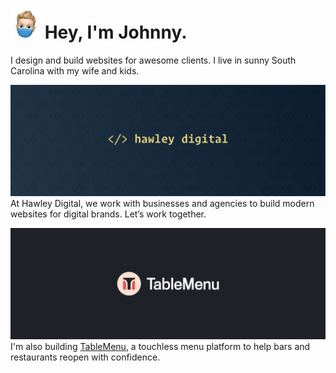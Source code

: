 # <img width="48px" height="48px" src="https://github.com/johnnyhawley/johnnyhawley/blob/master/memoji-mask.png?raw=true"> Hey, I'm Johnny.

I design and build websites for awesome clients. I live in sunny South Carolina with my wife and kids.

![Hawley Digital Banner](https://github.com/johnnyhawley/johnnyhawley/blob/master/hawley-digital-banner.png?raw=true)
At Hawley Digital, we work with businesses and agencies to build modern websites for digital brands. Let’s work together.

![Table Menu Banner](https://github.com/johnnyhawley/johnnyhawley/blob/master/table-menu-banner.png?raw=true)
I'm also building [TableMenu](https://get.tablemenu.app), a touchless menu platform to help bars and restaurants reopen with confidence.
